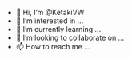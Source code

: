 - 👋 Hi, I’m @KetakiVW
- 👀 I’m interested in ...
- 🌱 I’m currently learning ...
- 💞️ I’m looking to collaborate on ...
- 📫 How to reach me ...

<!---
KetakiVW/KetakiVW is a ✨ special ✨ repository because its `README.md` (this file) appears on your GitHub profile.
You can click the Preview link to take a look at your changes.
--->
